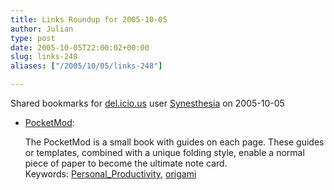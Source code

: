 ```yaml
---
title: Links Roundup for 2005-10-05
author: Julian
type: post
date: 2005-10-05T22:00:02+00:00
slug: links-248 
aliases: ["/2005/10/05/links-248"]

---
```

Shared bookmarks for [del.icio.us][1] user  [Synesthesia][2] on 2005-10-05

  * [PocketMod][3]:
  
    The PocketMod is a small book with guides on each page. These guides or templates, combined with a unique folding style, enable a normal piece of paper to become the ultimate note card.   
    Keywords: [Personal_Productivity][4], [origami][5]

 [1]: https://del.icio.us/
 [2]: https://del.icio.us/synesthesia
 [3]: https://www.pocketmod.com/ "https://www.pocketmod.com/"
 [4]: https://del.icio.us/synesthesia/Personal_Productivity
 [5]: https://del.icio.us/synesthesia/origami
